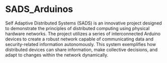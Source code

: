 # SADS_Arduinos
Self Adaptive Distributed Systems (SADS) is an innovative project designed to demonstrate the principles of distributed computing using physical hardware networks. The project utilizes a series of interconnected Arduino devices to create a robust network capable of communicating data and security-related information autonomously. This system exemplifies how distributed devices can share information, make collective decisions, and adapt to changes within the network dynamically.
